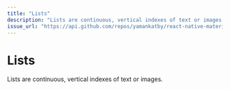 ```yaml
---
title: "Lists"
description: "Lists are continuous, vertical indexes of text or images."
issue_url: "https://api.github.com/repos/yamankatby/react-native-material/issues/15"
---
```

    
# Lists
Lists are continuous, vertical indexes of text or images.
